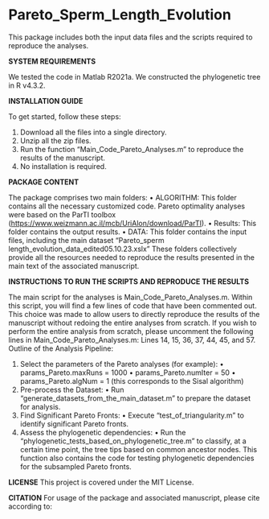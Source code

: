 # Pareto_Sperm_Length_Evolution
This package includes both the input data files and the scripts required to reproduce the analyses.

**SYSTEM REQUIREMENTS** 

We tested the code in Matlab R2021a. We constructed the phylogenetic tree in R v4.3.2.

**INSTALLATION GUIDE**

To get started, follow these steps:
1.	Download all the files into a single directory.
2.	Unzip all the zip files.
3.	Run the function “Main_Code_Pareto_Analyses.m” to reproduce the results of the manuscript.
4.	No installation is required.

**PACKAGE CONTENT**

The package comprises two main folders:
•	ALGORITHM: This folder contains all the necessary customized code. Pareto optimality analyses were based on the ParTI toolbox (https://www.weizmann.ac.il/mcb/UriAlon/download/ParTI). 
•	Results: This folder contains the output results.
•	DATA: This folder contains the input files, including the main dataset “Pareto_sperm length_evolution_data_edited05.10.23.xslx”
These folders collectively provide all the resources needed to reproduce the results presented in the main text of the associated manuscript.

**INSTRUCTIONS TO RUN THE SCRIPTS AND REPRODUCE THE RESULTS**

The main script for the analyses is Main_Code_Pareto_Analyses.m. Within this script, you will find a few lines of code that have been commented out. This choice was made to allow users to directly reproduce the results of the manuscript without redoing the entire analyses from scratch. 
If you wish to perform the entire analysis from scratch, please uncomment the following lines in Main_Code_Pareto_Analyses.m: Lines 14, 15, 36, 37, 44, 45, and 57.
Outline of the Analysis Pipeline:
1.	Select the parameters of the Pareto analyses (for example):
•	params_Pareto.maxRuns = 1000
•	params_Pareto.numIter = 50
•	params_Pareto.algNum   = 1   (this corresponds to the Sisal algorithm)
2.	Pre-process the Dataset:
•	Run “generate_datasets_from_the_main_dataset.m” to prepare the dataset for analysis.
3.	Find Significant Pareto Fronts:
•	Execute “test_of_triangularity.m” to identify significant Pareto fronts.
4.	Assess the phylogenetic dependencies:
•	Run the “phylogenetic_tests_based_on_phylogenetic_tree.m” to classify, at a certain time point, the tree tips based on common ancestor nodes. This function also contains the code for testing phylogenetic dependencies for the subsampled Pareto fronts.

**LICENSE**
This project is covered under the MIT License.

**CITATION**
For usage of the package and associated manuscript, please cite according to:




